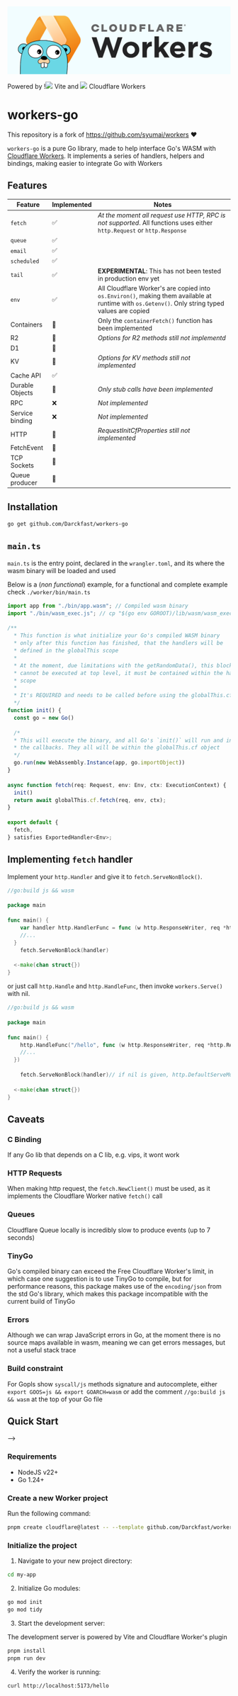 
![banner](.github/images/banner.png)

Powered by !<img src="https://vite.dev/logo.svg" style="height: 1rem"/> Vite and <img src="https://workers.cloudflare.com/logo.svg" style="height: 1rem"/> Cloudflare Workers

# workers-go

This repository is a fork of https://github.com/syumai/workers ❤️

<!-- [![Go Reference](https://pkg.go.dev/badge/github.com/syumai/workers.svg)](https://pkg.go.dev/github.com/syumai/workers) -->
<!-- [![Discord Server](https://img.shields.io/discord/1095344956421447741?logo=discord&style=social)](https://discord.gg/tYhtatRqGs) -->

`workers-go` is a pure Go library, made to help interface Go's WASM with [Cloudflare Workers](https://workers.cloudflare.com/).
It implements a series of handlers, helpers and bindings, making easier to integrate Go with Workers

## Features

| Feature | Implemented | Notes |
|-|-|-|
|`fetch`|✅| _At the moment all request use HTTP, RPC is not supported_. All functions uses either `http.Request` or `http.Response`|
|`queue`|✅||
|`email`|✅||
|`scheduled`|✅||
|`tail`|✅| **EXPERIMENTAL**: This has not been tested in production env yet|
|`env`|✅|All Cloudflare Worker's are copied into `os.Environ()`, making them available at runtime with `os.Getenv()`. Only string typed values are copied|
|Containers| 🔵| Only the `containerFetch()` function has been implemented|
|R2| 🔵|_Options for R2 methods still not implementd_|
|D1|🔵||
|KV|🔵|_Options for KV methods still not implemented_|
|Cache API|✅||
|Durable Objects|🔵|_Only stub calls have been implemented_|
|RPC|❌|_Not implemented_|
|Service binding|❌|_Not implemented_|
|HTTP|🔵|_RequestInitCfProperties still not implemented_|
|FetchEvent|🔵||
|TCP Sockets|🔵||
|Queue producer|🔵||

## Installation

```bash
go get github.com/Darckfast/workers-go
```
## `main.ts`

`main.ts` is the entry point, declared in the `wrangler.toml`, and its where the wasm binary
will be loaded and used

Below is a (_non functional_) example, for a functional and complete example check `./worker/bin/main.ts`

```ts
import app from "./bin/app.wasm"; // Compiled wasm binary
import "./bin/wasm_exec.js"; // cp "$(go env GOROOT)/lib/wasm/wasm_exec.js" .

/**
  * This function is what initialize your Go's compiled WASM binary
  * only after this function has finished, that the handlers will be
  * defined in the globalThis scope
  *
  * At the moment, due limitations with the getRandomData(), this block
  * cannot be executed at top level, it must be contained within the handlers
  * scope
  *
  * It's REQUIRED and needs to be called before using the globalThis.cf.<handler>()
  */
function init() {
  const go = new Go()

  /*
  * This will execute the binary, and all Go's `init()` will run and instantiate
  * the callbacks. They all will be within the globalThis.cf object
  */
  go.run(new WebAssembly.Instance(app, go.importObject))
}

async function fetch(req: Request, env: Env, ctx: ExecutionContext) {
  init()
  return await globalThis.cf.fetch(req, env, ctx);
}

export default {
  fetch,
} satisfies ExportedHandler<Env>;
```

## Implementing `fetch` handler

Implement your `http.Handler` and give it to `fetch.ServeNonBlock()`.

```go
//go:build js && wasm

package main

func main() {
	var handler http.HandlerFunc = func (w http.ResponseWriter, req *http.Request) {
    //...
  }
	fetch.ServeNonBlock(handler)

  <-make(chan struct{})
}
```

or just call `http.Handle` and `http.HandleFunc`, then invoke `workers.Serve()` with nil.

```go
//go:build js && wasm

package main

func main() {
	http.HandleFunc("/hello", func (w http.ResponseWriter, req *http.Request) {
    //...
  })

	fetch.ServeNonBlock(handler)// if nil is given, http.DefaultServeMux is used.

  <-make(chan struct{})
}
```
## Caveats

### C Binding
If any Go lib that depends on a C lib, e.g. vips, it wont work

### HTTP Requests
When making http request, the `fetch.NewClient()` must be used, as it implements the Cloudflare Worker native `fetch()` call

### Queues
Cloudflare Queue locally is incredibly slow to produce events (up to 7 seconds)

### TinyGo
Go's compiled binary can exceed the Free Cloudflare Worker's limit, in which case one suggestion is to use TinyGo to compile, but for performance reasons, this package makes use of the `encoding/json` from the std Go's library, which makes this package incompatible with the current build of TinyGo

### Errors

Although we can wrap JavaScript errors in Go, at the moment there is no source maps available in wasm, meaning we can get errors messages, but not a useful stack trace

### Build constraint

For Gopls show `syscall/js` methods signature and autocomplete, either `export GOOS=js && export GOARCH=wasm` or add the comment `//go:build js && wasm` at the top of your Go file

## Quick Start
<!---->
<!-- * You can easily create and deploy a project from `Deploy to Cloudflare` button. -->
<!---->
<!-- <!-- [![Deploy to Cloudflare](https://deploy.workers.cloudflare.com/button)](https://deploy.workers.cloudflare.com/?url=https%3A%2F%2Fgithub.com%2Fsyumai%2Fworker-go-deploy) --> -->
<!---->
<!-- * If you want to create a project manually, please follow the guide below. -->

### Requirements

* NodeJS v22+
* Go 1.24+

### Create a new Worker project

Run the following command:

```bash
pnpm create cloudflare@latest -- --template github.com/Darckfast/workers-go/worker
```

### Initialize the project

1. Navigate to your new project directory:

```bash
cd my-app
```

2. Initialize Go modules:

```bash
go mod init
go mod tidy
```

3. Start the development server:

The development server is powered by Vite and Cloudflare Worker's plugin

```bash
pnpm install
pnpm run dev
```

4. Verify the worker is running:

```bash
curl http://localhost:5173/hello
```
